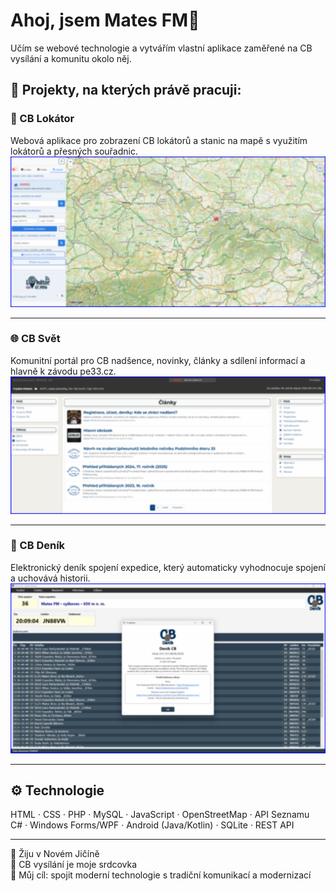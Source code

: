 # Ahoj, jsem Mates FM👋

Učím se webové technologie a vytvářím vlastní aplikace zaměřené na CB vysílání a komunitu okolo něj. 

## 🧭 Projekty, na kterých právě pracuji:

### 📍 CB Lokátor  
Webová aplikace pro zobrazení CB lokátorů a stanic na mapě s využitím lokátorů a přesných souřadnic.  
![CB Lokátor](screenshots/cblokator_demo.png)

---

### 🌐 CB Svět  
Komunitní portál pro CB nadšence, novinky, články a sdílení informací a hlavně k závodu pe33.cz.  
![CB Svět](screenshots/cb_svet_demo.png)

---

### 📘 CB Deník  
Elektronický deník spojení expedice, který automaticky vyhodnocuje spojení a uchovává historii.  
![CB Deník](screenshots/cb_denik_demo.png)

---

## ⚙️ Technologie

HTML · CSS · PHP · MySQL · JavaScript · OpenStreetMap · API Seznamu  
C# · Windows Forms/WPF · Android (Java/Kotlin) · SQLite · REST API

---

📍 Žiju v Novém Jičíně  
📡 CB vysílání je moje srdcovka  
🎯 Můj cíl: spojit moderní technologie s tradiční komunikací a modernizací
